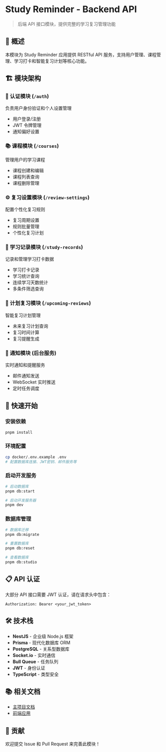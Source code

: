 # Study Reminder - Backend API

> 后端 API 接口模块，提供完整的学习复习管理功能

## 📖 概述

本模块为 Study Reminder 应用提供 RESTful API 服务，支持用户管理、课程管理、学习打卡和智能复习计划等核心功能。

## 🏗️ 模块架构

### 🔐 认证模块 (`/auth`)

负责用户身份验证和个人设置管理

- 用户登录/注册
- JWT 令牌管理
- 通知偏好设置

### 📚 课程模块 (`/courses`)

管理用户的学习课程

- 课程创建和编辑
- 课程列表查询
- 课程删除管理

### ⚙️ 复习设置模块 (`/review-settings`)

配置个性化复习规则

- 复习周期设置
- 规则批量管理
- 个性化复习计划

### 📝 学习记录模块 (`/study-records`)

记录和管理学习打卡数据

- 学习打卡记录
- 学习统计查询
- 连续学习天数统计
- 多条件筛选查询

### 🔄 计划复习模块 (`/upcoming-reviews`)

智能复习计划管理

- 未来复习计划查询
- 复习时间计算
- 复习提醒生成

### 🔔 通知模块 (后台服务)

实时通知和提醒服务

- 邮件通知发送
- WebSocket 实时推送
- 定时任务调度

## 🚀 快速开始

### 安装依赖

```bash
pnpm install
```

### 环境配置

```bash
cp docker/.env.example .env
# 配置数据库连接、JWT密钥、邮件服务等
```

### 启动开发服务

```bash
# 启动数据库
pnpm db:start

# 启动开发服务器
pnpm dev
```

### 数据库管理

```bash
# 数据库迁移
pnpm db:migrate

# 重置数据库
pnpm db:reset

# 查看数据库
pnpm db:studio
```

## 📋 API 认证

大部分 API 接口需要 JWT 认证，请在请求头中包含：

```
Authorization: Bearer <your_jwt_token>
```

## 🛠️ 技术栈

- **NestJS** - 企业级 Node.js 框架
- **Prisma** - 现代化数据库 ORM
- **PostgreSQL** - 关系型数据库
- **Socket.io** - 实时通信
- **Bull Queue** - 任务队列
- **JWT** - 身份认证
- **TypeScript** - 类型安全

## 📚 相关文档

- [主项目文档](../../README.md)
- [前端应用](../app/README.md)

## 🤝 贡献

欢迎提交 Issue 和 Pull Request 来完善此模块！
